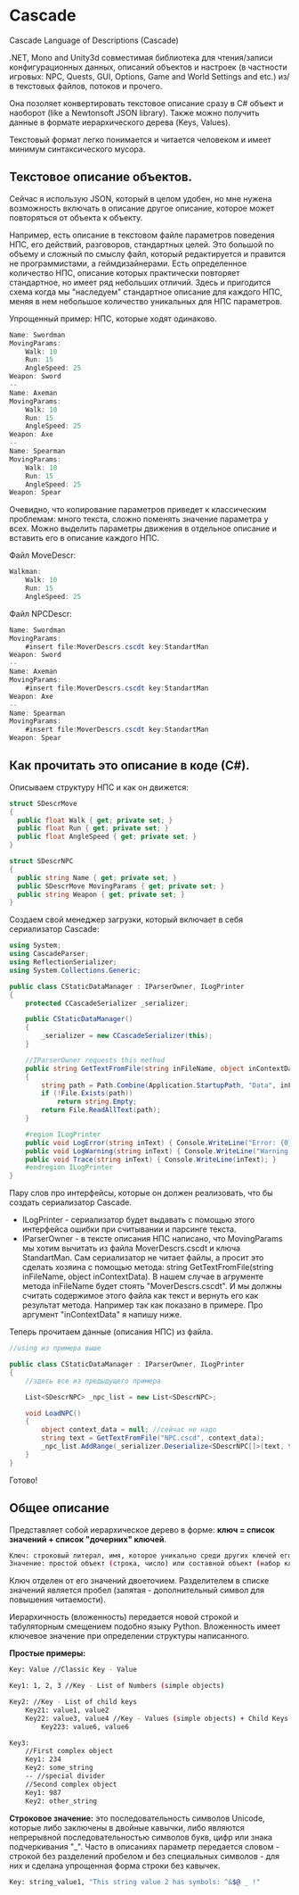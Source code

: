 # Cascade
Cascade Language of Descriptions (Cascade)

.NET, Mono and Unity3d совместимая библиотека для чтения/записи конфигурационных данных, описаний объектов и настроек (в частности игровых: NPC, Quests, GUI, Options, Game and World Settings and etc.) из/в текстовых файлов, потоков и прочего.

Она позоляет конвертировать текстовое описание сразу в C# объект и наоборот (like a Newtonsoft JSON library). Также можно получить данные в формате иерархического дерева (Keys, Values).

Текстовый формат легко понимается и читается человеком и имеет минимум синтаксического мусора.

## Текстовое описание объектов.
  Сейчас я использую JSON, который в целом удобен, но мне нужена возможность включать в описание другое описание, которое может повторяться от объекта к объекту.

  Например, есть описание в текстовом файле параметров поведения НПС, его действий, разговоров, стандартных целей. Это большой по объему и сложный по смыслу файл, который редактируется и правится не программистами, а геймдизайнерами. Есть определенное количество НПС, описание которых практически повторяет стандартное, но имеет ряд небольших отличий. Здесь и пригодится схема когда мы "наследуем" стандартное описание для каждого НПС, меняя в нем небольшое количество уникальных для НПС параметров.

Упрощенный пример: НПС, которые ходят одинаково.
```c#
Name: Swordman
MovingParams:
	Walk: 10
	Run: 15
	AngleSpeed: 25
Weapon: Sword
--
Name: Axeman
MovingParams:
	Walk: 10
	Run: 15
	AngleSpeed: 25  
Weapon: Axe
--
Name: Spearman
MovingParams:
	Walk: 10
	Run: 15
	AngleSpeed: 25  
Weapon: Spear
```

Очевидно, что копирование параметров приведет к классическим проблемам: много текста, сложно поменять значение параметра у всех.
Можно выделить параметры движения в отдельное описание и вставить его в описание каждого НПС.

Файл MoveDescr:
```c#
Walkman:
	Walk: 10
	Run: 15
	AngleSpeed: 25
```

Файл NPCDescr:
```c#
Name: Swordman
MovingParams:
	#insert file:MoverDescrs.cscdt key:StandartMan
Weapon: Sword
--
Name: Axeman
MovingParams:
	#insert file:MoverDescrs.cscdt key:StandartMan
Weapon: Axe
--
Name: Spearman
MovingParams:
	#insert file:MoverDescrs.cscdt key:StandartMan
Weapon: Spear
```

## Как прочитать это описание в коде (С#).

Описываем структуру НПС и как он движется:
```c#
struct SDescrMove
{
  public float Walk { get; private set; }
  public float Run { get; private set; }
  public float AngleSpeed { get; private set; }
}

struct SDescrNPC
{
  public string Name { get; private set; }
  public SDescrMove MovingParams { get; private set; }
  public string Weapon { get; private set; }
}
```

Создаем свой менеджер загрузки, который включает в себя сериализатор Cascade:
```c#
using System;
using CascadeParser;
using ReflectionSerializer;
using System.Collections.Generic;

public class CStaticDataManager : IParserOwner, ILogPrinter
{
	protected CCascadeSerializer _serializer;

	public CStaticDataManager()
	{
		_serializer = new CCascadeSerializer(this);
	}

	//IParserOwner requests this method
	public string GetTextFromFile(string inFileName, object inContextData)
	{
		string path = Path.Combine(Application.StartupPath, "Data", inFileName);
		if (!File.Exists(path))
			return string.Empty;
		return File.ReadAllText(path);
	}

	#region ILogPrinter
	public void LogError(string inText) { Console.WriteLine("Error: {0}", inText); }
	public void LogWarning(string inText) { Console.WriteLine("Warning: {0}", inText); }
	public void Trace(string inText) { Console.WriteLine(inText); }
	#endregion ILogPrinter
}
```

Пару слов про интерфейсы, которые он должен реализовать, что бы создать сериализатор Cascade.
- ILogPrinter - сериализатор будет выдавать с помощью этого интерфейса ошибки при считывании и парсинге текста.
- IParserOwner - в тексте описания НПС написано, что MovingParams мы хотим вычитать из файла MoverDescrs.cscdt и ключа StandartMan. Сам сериализатор не читает файлы, а просит это сделать хозяина с помощью метода: string GetTextFromFile(string inFileName, object inContextData). В нашем случае в агрументе метода inFileName будет стоять "MoverDescrs.cscdt". И мы должны считать содержимое этого файла как текст и вернуть его как результат метода. Например так как показано в примере. Про аргумент "inContextData" я напишу ниже.

Теперь прочитаем данные (описания НПС) из файла.
```c#
//using из примера выше

public class CStaticDataManager : IParserOwner, ILogPrinter
{
	//здесь все из предыдущего примера

	List<SDescrNPC> _npc_list = new List<SDescrNPC>;

	void LoadNPC()
	{
		object context_data = null; //сейчас не надо
		string text = GetTextFromFile("NPC.cscd", context_data);
		_npc_list.AddRange(_serializer.Deserialize<SDescrNPC[]>(text, this));
	}
}
```
Готово!

## Общее описание
Представляет собой иерархическое дерево в форме: **ключ = список значений + список "дочерних" ключей**.
```sh
Ключ: строковый литерал, имя, которое уникально среди других ключей его родителя.
Значение: простой объект (строка, число) или составной объект (набор ключей- значений).
```
Ключ отделен от его значений двоеточием. Разделителем в списке значений является пробел (запятая - дополнительный символ для повышения читаемости).

Иерархичность (вложенность) передается новой строкой и табуляторным смещением подобно языку Python. Вложенность имеет ключевое значение при определении структуры написанного.


**Простые примеры:**
```sh
Key: Value //Classic Key - Value

Key1: 1, 2, 3 //Key - List of Numbers (simple objects)

Key2: //Key - List of child keys
    Key21: value1, value2
    Key22: value3, value4 //Key - Values (simple objects) + Child Keys
        Key223: value6, value6

Key3:
    //First complex object
    Key1: 234
    Key2: some_string
    -- //special divider
    //Second complex object
    Key1: 987
    Key2: other_string
```
**Строковое значение:**
это последовательность символов Unicode, которые либо заключены в двойные кавычки, либо являются непрерывной последовательностью символов букв, цифр или знака подчеркивания "_".  Часто в описаниях параметр передается словом - строкой без разделений пробелом и без специальных символов - для них и сделана упрощенная форма строки без кавычек.
```sh
Key: string_value1, "This string value 2 has symbols: ^&$@ _ !"
```
